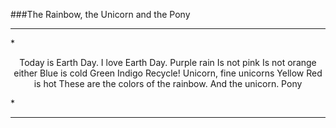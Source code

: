 ###The Rainbow, the Unicorn and the Pony
<hr>
*<p align="center">
Today is Earth Day.  
I love Earth Day.  
Purple rain   
Is not pink   
Is not orange either  
Blue is cold   
Green   
Indigo   
Recycle!   
Unicorn, fine unicorns  
Yellow   
Red is hot   
These are the colors of the rainbow.   
And the unicorn.   
Pony   
</p>*
<hr>
